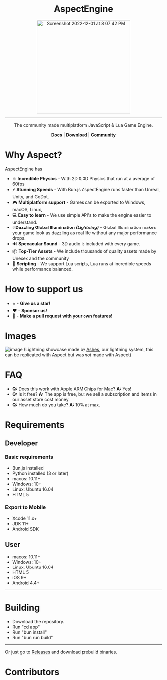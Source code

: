 
<div align="center">

# AspectEngine
<img width="300" alt="Screenshot 2022-12-01 at 8 07 42 PM" src="https://user-images.githubusercontent.com/72946059/205199794-36ab8fcc-5933-409a-a196-2de74064f9ab.png">

***
The community made multiplatform JavaScript & Lua Game Engine.

 **[Docs](https://github.com/Unexex/AspectEngineDocumentation/wiki)** | **[Download](https://github.com/AsynchronousAI/AspectEngine/releases/)** | **[Community]()**

</div>

# Why Aspect?
AspectEngine has
- ⚛️ **Incredible Physics** - With 2D & 3D Physics that run at a average of 60fps 
- ⚡ **Stunning Speeds** - With Bun.js AspectEngine runs faster than Unreal, Unity, and GoDot.
- 🎮 **Multiplatform support** - Games can be exported to Windows, macOS, Linux,
- ‍💻 **Easy to learn** - We use simple API's to make the engine easier to understand.
- 💡**Dazzling Global Illumination *(Lightning)*** - Global Illumination makes your game look as dazzling as real life without any major performance drops.
- 🔊 **Specacular Sound** - 3D audio is included with every game.
- 📦 **Top-Tier Assets** - We include thousands of quality assets made by Unexex and the community
- 📜 **Scripting** - We support Lua scripts, Lua runs at incredible speeds while performance balanced.
# How to support us
- ⭐️ - **Give us a star!**
- ❤️ - **Sponsor us!**
- 💁 - **Make a pull request with your own features!**
# Images
![image](https://user-images.githubusercontent.com/7625588/67295473-c0d9d680-f519-11e9-96b8-72422af0a547.png)
(Lightning showcase made by [Ashes](https://github.com/but0n/Ashes), our lightning system, this can be replicated with Aspect but was *not* made with Aspect)

# FAQ
- **Q:** Does this work with Apple ARM Chips for Mac? **A:** Yes!
- **Q:** Is it free? **A:** The app is free, but we sell a subscription and items in our asset store cost money.
- **Q:** How much do you take? **A:** 10% at max.

# Requirements
## Developer
### Basic requirements
- Bun.js installed
- Python installed (3 or later)
- macos: 10.11+
- Windows: 10+
- Linux: Ubuntu 16.04
- HTML 5
### Export to Mobile
- Xcode 11.x+
- JDK 11+
- Android SDK
## User
- macos: 10.11+
- Windows: 10+
- Linux: Ubuntu 16.04
- HTML 5
- iOS 9+
- Android 4.4+
***

# Building
* Download the repository.
* Run "cd app"
* Run "bun install"
* Run "bun run build"
***
Or just go to [Releases](https://github.com/AsynchronousAI/AspectEngine/releases/) and download prebuild binaries.

# Contributors

<!-- ALL-CONTRIBUTORS-LIST:START - Do not remove or modify this section -->
<!-- prettier-ignore-start -->
<!-- markdownlint-disable -->

<!-- markdownlint-restore -->
<!-- prettier-ignore-end -->

<!-- ALL-CONTRIBUTORS-LIST:END -->
